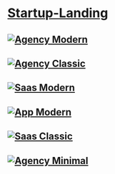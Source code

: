 # [Startup-Landing](https://startuplanding.redq.io)

[![Agency Modern](https://s3.amazonaws.com/redqteam.com/startupio/agency-modern.png)](https://startup-agency-modern.vercel.app)
---

[![Agency Classic](https://s3.amazonaws.com/redqteam.com/startupio/agency-classic.png)](https://startup-agency-classic.vercel.app)
---

[![Saas Modern](https://s3.amazonaws.com/redqteam.com/startupio/saas-modern.png)](https://startup-saas-modern.vercel.app)
---

[![App Modern](https://s3.amazonaws.com/redqteam.com/startupio/app-modern.png)](https://startup-app-modern.vercel.app)
---

[![Saas Classic](https://s3.amazonaws.com/redqteam.com/startupio/saas-classic.png)](https://startup-saas-classic.vercel.app)
---

[![Agency Minimal](https://s3.amazonaws.com/redqteam.com/startupio/agency-minimal.png)](https://startup-agency-minimal.vercel.app)
---

